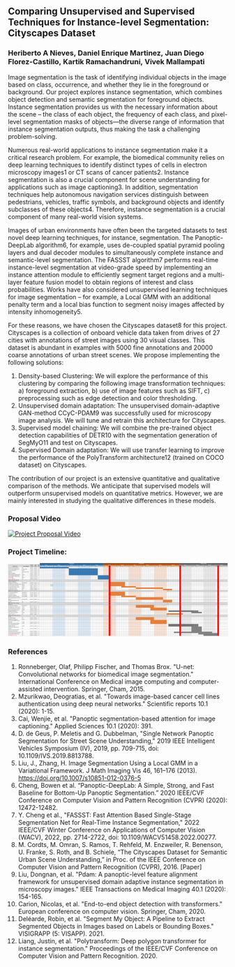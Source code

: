 ## Comparing Unsupervised and Supervised Techniques for Instance-level Segmentation: Cityscapes Dataset
### Heriberto A Nieves, Daniel Enrique Martinez, Juan Diego Florez-Castillo, Kartik Ramachandruni, Vivek Mallampati 

Image segmentation is the task of identifying individual objects in the image based on class, occurrence, and whether they lie in the foreground or background. Our project explores instance segmentation, which combines object detection and semantic segmentation for foreground objects. Instance segmentation provides us with the necessary information about the scene – the class of each object, the frequency of each class, and pixel-level segmentation masks of objects—the diverse range of information that instance segmentation outputs, thus making the task a challenging problem-solving.  

Numerous real-world applications to instance segmentation make it a critical research problem. For example, the biomedical community relies on deep learning techniques to identify distinct types of cells in electron microscopy images1 or CT scans of cancer patients2. Instance segmentation is also a crucial component for scene understanding for applications such as image captioning3. In addition, segmentation techniques help autonomous navigation services distinguish between pedestrians, vehicles, traffic symbols, and background objects and identify subclasses of these objects4. Therefore, instance segmentation is a crucial component of many real-world vision systems. 

 Images of urban environments have often been the targeted datasets to test novel deep learning techniques, for instance, segmentation. The Panoptic-DeepLab algorithm6, for example, uses de-coupled spatial pyramid pooling layers and dual decoder modules to simultaneously complete instance and semantic-level segmentation. The FASSST algorithm7 performs real-time instance-level segmentation at video-grade speed by implementing an instance attention module to efficiently segment target regions and a multi-layer feature fusion model to obtain regions of interest and class probabilities. Works have also considered unsupervised learning techniques for image segmentation – for example, a Local GMM with an additional penalty term and a local bias function to segment noisy images affected by intensity inhomogeneity5. 
 
For these reasons, we have chosen the Cityscapes dataset8 for this project. Cityscapes is a collection of onboard vehicle data taken from drives of 27 cities with annotations of street images using 30 visual classes. This dataset is abundant in examples with 5000 fine annotations and 20000 coarse annotations of urban street scenes. We propose implementing the following solutions: 

1.	Density-based Clustering: We will explore the performance of this clustering by comparing the following image transformation techniques: a) foreground extraction, b) use of image features such as SIFT, c) preprocessing such as edge detection and color thresholding. 
2.	Unsupervised domain adaptation: The unsupervised domain-adaptive GAN-method CCyC-PDAM9 was successfully used for microscopy image analysis. We will tune and retrain this architecture for Cityscapes. 
3.	Supervised model chaining: We will combine the pre-trained object detection capabilities of DETR10 with the segmentation generation of SegMyO11 and test on Cityscapes. 
4.	Supervised Domain adaptation: We will use transfer learning to improve the performance of the PolyTransform architecture12 (trained on COCO dataset) on Cityscapes. 

The contribution of our project is an extensive quantitative and qualitative comparison of the methods. We anticipate that supervised models will outperform unsupervised models on quantitative metrics. However, we are mainly interested in studying the qualitative differences in these models.

### Proposal Video

[![Project Proposal Video](https://i.imgur.com/nwkfvJw.png)](https://youtu.be/svXH5WHxNUU "Project Proposal Video - Click to Watch!")


### Project Timeline:
![Project Timeline Gantt Chart](/assets/images/Gantt.PNG)

### References

1.	Ronneberger, Olaf, Philipp Fischer, and Thomas Brox. "U-net: Convolutional networks for biomedical image segmentation." International Conference on Medical image computing and computer-assisted intervention. Springer, Cham, 2015.
2.	Mzurikwao, Deogratias, et al. "Towards image-based cancer cell lines authentication using deep neural networks." Scientific reports 10.1 (2020): 1-15.
3.	Cai, Wenjie, et al. "Panoptic segmentation-based attention for image captioning." Applied Sciences 10.1 (2020): 391.
4.	D. de Geus, P. Meletis and G. Dubbelman, "Single Network Panoptic Segmentation for Street Scene Understanding," 2019 IEEE Intelligent Vehicles Symposium (IV), 2019, pp. 709-715, doi: 10.1109/IVS.2019.8813788.
5.	Liu, J., Zhang, H. Image Segmentation Using a Local GMM in a Variational Framework. J Math Imaging Vis 46, 161–176 (2013). https://doi.org/10.1007/s10851-012-0376-5
6.	Cheng, Bowen et al. “Panoptic-DeepLab: A Simple, Strong, and Fast Baseline for Bottom-Up Panoptic Segmentation.” 2020 IEEE/CVF Conference on Computer Vision and Pattern Recognition (CVPR) (2020): 12472-12482.
7.	Y. Cheng et al., "FASSST: Fast Attention Based Single-Stage Segmentation Net for Real-Time Instance Segmentation," 2022 IEEE/CVF Winter Conference on Applications of Computer Vision (WACV), 2022, pp. 2714-2722, doi: 10.1109/WACV51458.2022.00277.
8.	M. Cordts, M. Omran, S. Ramos, T. Rehfeld, M. Enzweiler, R. Benenson, U. Franke, S. Roth, and B. Schiele, “The Cityscapes Dataset for Semantic Urban Scene Understanding,” in Proc. of the IEEE Conference on Computer Vision and Pattern Recognition (CVPR), 2016. [Paper]
9.	Liu, Dongnan, et al. "Pdam: A panoptic-level feature alignment framework for unsupervised domain adaptive instance segmentation in microscopy images." IEEE Transactions on Medical Imaging 40.1 (2020): 154-165.
10.	Carion, Nicolas, et al. "End-to-end object detection with transformers." European conference on computer vision. Springer, Cham, 2020.
11.	Deléarde, Robin, et al. "Segment My Object: A Pipeline to Extract Segmented Objects in Images based on Labels or Bounding Boxes." VISIGRAPP (5: VISAPP). 2021.
12.	Liang, Justin, et al. "Polytransform: Deep polygon transformer for instance segmentation." Proceedings of the IEEE/CVF Conference on Computer Vision and Pattern Recognition. 2020.


